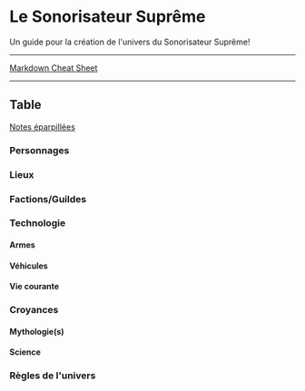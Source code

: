 # Le Sonorisateur Suprême
Un guide pour la création de l'univers du Sonorisateur Suprême!

---

[Markdown Cheat Sheet](Références/markdown_cheat_sheet.md)

---

## Table

[Notes éparpillées]()

### Personnages

### Lieux

### Factions/Guildes
  
### Technologie
#### Armes
#### Véhicules
#### Vie courante
  
### Croyances
#### Mythologie(s)
#### Science
#### 

### Règles de l'univers
